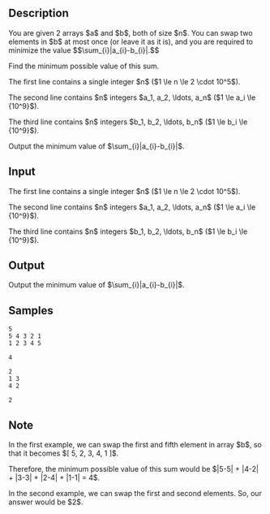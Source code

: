 ## Description

<div><p>You are given 2 arrays $a$ and $b$, both of size $n$. You can swap two elements in $b$ at most <span class="tex-font-style-bf">once</span> (or leave it as it is), and you are required to minimize the value $$\sum_{i}|a_{i}-b_{i}|.$$</p><p>Find the minimum possible value of this sum.</p></div><div class="input-specification"><p>The first line contains a single integer $n$ ($1 \le n \le 2 \cdot 10^5$).</p><p>The second line contains $n$ integers $a_1, a_2, \ldots, a_n$ ($1 \le a_i \le {10^9}$). </p><p>The third line contains $n$ integers $b_1, b_2, \ldots, b_n$ ($1 \le b_i \le {10^9}$).</p></div><div class="output-specification"><p>Output the minimum value of $\sum_{i}|a_{i}-b_{i}|$.</p></div>

## Input

<p>The first line contains a single integer $n$ ($1 \le n \le 2 \cdot 10^5$).</p><p>The second line contains $n$ integers $a_1, a_2, \ldots, a_n$ ($1 \le a_i \le {10^9}$). </p><p>The third line contains $n$ integers $b_1, b_2, \ldots, b_n$ ($1 \le b_i \le {10^9}$).</p>

## Output

<p>Output the minimum value of $\sum_{i}|a_{i}-b_{i}|$.</p>

## Samples

```input1
5
5 4 3 2 1
1 2 3 4 5
```

```output1
4
```






```input2
2
1 3
4 2
```

```output2
2
```




## Note

<p>In the first example, we can swap the first and fifth element in array $b$, so that it becomes $[ 5, 2, 3, 4, 1 ]$.</p><p>Therefore, the minimum possible value of this sum would be $|5-5| + |4-2| + |3-3| + |2-4| + |1-1| = 4$.</p><p>In the second example, we can swap the first and second elements. So, our answer would be $2$.</p>
